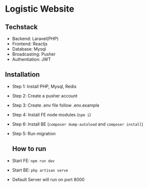 # Logistic Website

## Techstack
- Backend: Laravel(PHP)
- Frontend: Reactjs
- Database: Mysql
- Broadcasting: Pusher
- Authentiation: JWT

## Installation
- Step 1: Install PHP, Mysql, Redis
- Step 2: Create a pusher account
- Step 3: Create .env file follow .env.example
- Step 4: Install FE node modules (`npm i`)
- Step 6: Install BE (`composer dump-autoload` and `composer install`)
- Step 5: Run migration

  ## How to run
-  Start FE: `npm run dev`
-  Start BE: `php artisan serve`
-  Default Server will run on port 8000
